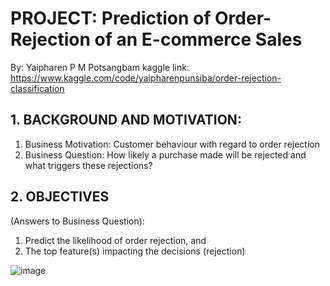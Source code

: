 # PROJECT: Prediction of Order-Rejection of an E-commerce Sales
By: Yaipharen P M Potsangbam
kaggle link: https://www.kaggle.com/code/yaipharenpunsiba/order-rejection-classification

## 1. BACKGROUND AND MOTIVATION:
1. Business Motivation: Customer behaviour with regard to order rejection
2. Business Question: How likely a purchase made will be rejected and what triggers these rejections?

## 2. OBJECTIVES
(Answers to Business Question):

1. Predict the likelihood of order rejection, and
2. The top feature(s) impacting the decisions (rejection)

![image](https://user-images.githubusercontent.com/121415072/223954330-63f97a1b-6908-433e-a0d3-8b11b20d1d1e.png)

